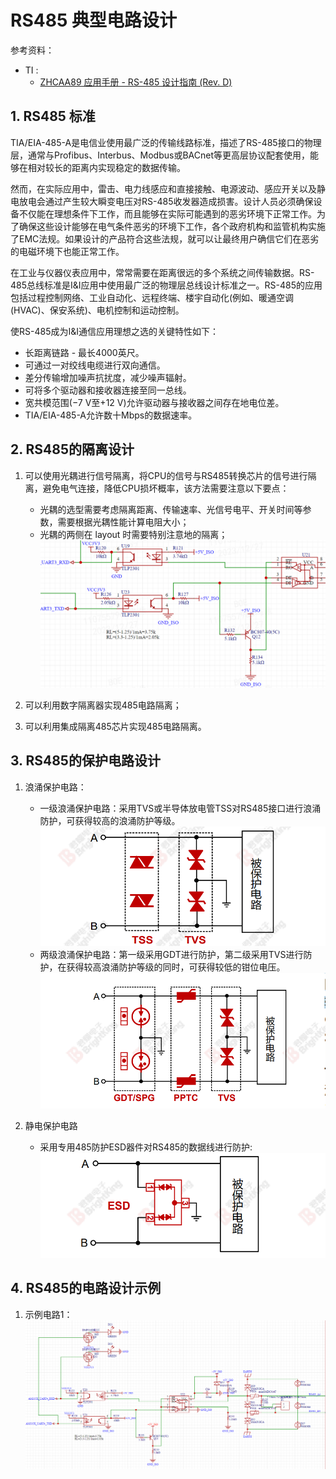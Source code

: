 # RS485 典型电路设计

参考资料：
- TI : 
    - [ZHCAA89 应用手册 - RS-485 设计指南 (Rev. D)](https://www.ti.com.cn/cn/lit/pdf/zhcaa89)

## 1. RS485 标准
TIA/EIA-485-A是电信业使用最广泛的传输线路标准，描述了RS-485接口的物理层，通常与Profibus、Interbus、Modbus或BACnet等更高层协议配套使用，能够在相对较长的距离内实现稳定的数据传输。

然而，在实际应用中，雷击、电力线感应和直接接触、电源波动、感应开关以及静电放电会通过产生较大瞬变电压对RS-485收发器造成损害。设计人员必须确保设备不仅能在理想条件下工作，而且能够在实际可能遇到的恶劣环境下正常工作。为了确保这些设计能够在电气条件恶劣的环境下工作，各个政府机构和监管机构实施了EMC法规。如果设计的产品符合这些法规，就可以让最终用户确信它们在恶劣的电磁环境下也能正常工作。

在工业与仪器仪表应用中，常常需要在距离很远的多个系统之间传输数据。RS-485总线标准是I&I应用中使用最广泛的物理层总线设计标准之一。RS-485的应用包括过程控制网络、工业自动化、远程终端、楼宇自动化(例如、暖通空调(HVAC)、保安系统)、电机控制和运动控制。

使RS-485成为I&I通信应用理想之选的关键特性如下：
- 长距离链路 - 最长4000英尺。
- 可通过一对绞线电缆进行双向通信。
- 差分传输增加噪声抗扰度，减少噪声辐射。
- 可将多个驱动器和接收器连接至同一总线。
- 宽共模范围(−7 V至+12 V)允许驱动器与接收器之间存在地电位差。
- TIA/EIA-485-A允许数十Mbps的数据速率。

## 2. RS485的隔离设计
1. 可以使用光耦进行信号隔离，将CPU的信号与RS485转换芯片的信号进行隔离，避免电气连接，降低CPU损坏概率，该方法需要注意以下要点：
    - 光耦的选型需要考虑隔离距离、传输速率、光信号电平、开关时间等参数，需要根据光耦性能计算电阻大小；
    - 光耦的两侧在 layout 时需要特别注意地的隔离；
    ![RS485隔离电路设计1](png/RS485隔离电路设计1.png)

2. 可以利用数字隔离器实现485电路隔离；
3. 可以利用集成隔离485芯片实现485电路隔离。

## 3. RS485的保护电路设计
1. 浪涌保护电路：
    - 一级浪涌保护电路：采用TVS或半导体放电管TSS对RS485接口进行浪涌防护，可获得较高的浪涌防护等级。
    ![RS485保护电路设计1](png/RS485保护电路设计3.png)
    - 两级浪涌保护电路：第一级采用GDT进行防护，第二级采用TVS进行防护，在获得较高浪涌防护等级的同时，可获得较低的钳位电压。
    ![RS485保护电路设计1](png/RS485保护电路设计1.png)

2. 静电保护电路
    - 采用专用485防护ESD器件对RS485的数据线进行防护:
    ![RS485保护电路设计2](png/RS485保护电路设计2.png)


## 4. RS485的电路设计示例
1. 示例电路1：
    ![RS485电路设计示例](png/RS485电路设计示例.png)



